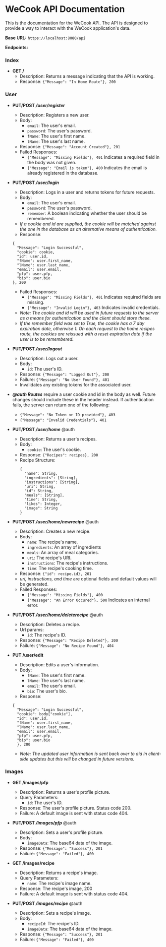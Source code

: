  # WeCook API Documentation

This is the documentation for the WeCook API. The API is designed to provide a way to interact with the WeCook application's data.

**Base URL:** `https://localhost:8080/api`

**Endpoints:**

### Index

- **GET /**
  - Description: Returns a message indicating that the API is working.
  - Response: `{"Message": "In Home Route"}, 200`

### User

- **PUT/POST _/user/register_**
  - Description: Registers a new user.
  - Body:
    - `email`: The user's email.
    - `password`: The user's password.
    - `fName`: The user's first name.
    - `lName`: The user's last name.
  - Response: `{"Message": "Account Created"}, 201`
  - Failed Responses:
    - `{"Message": "Missing Fields"}, 401` Indicates a required field in the body was not given.
    - `{"Message": "Email is taken"}, 400` Indicates the email is already registered in the database.

- **PUT/POST _/user/login_**
  - Description: Logs in a user and returns tokens for future requests.
  - Body:
    - `email`: The user's email.
    - `password`: The user's password.
    - `remember`: A boolean indicating whether the user should be remembered.
  - _If a cookie and id are supplied, the cookie will be matched against the one in the database as an alternative means of authentication._
  - Response: 
  ```
  {
    "Message": "Login Successful", 
    "cookie": cookie, 
    "id": user.id, 
    "fName": user.first_name, 
    "lName": user.last_name, 
    "email": user.email, 
    "pfp": user.pfp, 
    "bio": user.bio
  }, 200
  ```
  - Failed Responses:
    - `{"Message": "Missing Fields"}, 401` Indicates required fields are missing.
    - `{"Message": "Invalid Login"}, 403` Indicates invalid credentials.
  - _Note: The cookie and id will be used in future requests to the server as a means for authentication and the client should store these._
  - _If the _remember_ field was set to True, the cookie has a 7 day expiration date, otherwise 1. On each request to the home recipes route, the cookies are reissued with a reset expiration date if the user is to be remembered._

- **PUT/POST _/user/logout_**
  - Description: Logs out a user.
  - Body:
    - `id`: The user's ID.
  - Response: `{"Message": "Logged Out"}, 200`
  - Failure: `{"Message": "No User Found"}, 401`
  - Invalidates any existing tokens for the associated user.

- ***@auth Routes*** require a user cookie and id in the body as well. Future changes should include these in the header instead. If authentication fails, the server can return one of the following:

  - `{"Message": "No Token or ID provided"}, 403`
  - `{"Message": "Invalid Credentials"}, 401`

- **PUT/POST _/user/home_** @auth
  - Description: Returns a user's recipes.
  - Body:
    - `cookie`: The user's cookie.
  - Response: `{"Recipes": recipes}, 200`
  - Recipe Structure: 
    ```
    {
      "name": String,
      "ingredients": [String],
      "instructions": [String],
      "uri": String,
      "id": String,
      "meals": [String],
      "time": String,
      "likes": Integer,
      "image": String
    }
    ```
    
- **PUT/POST _/user/home/newrecipe_** @auth
  - Description: Creates a new recipe.
  - Body:
    - `name`: The recipe's name.
    - `ingredients`: An array of ingredients
    - `meals`: An array of meal categories.
    - `uri`: The recipe's URI.
    - `instructions`: The recipe's instructions.
    - `time`: The recipe's cooking time.
  - Response: `{"id": recipe.id}, 201`
  - _uri, instructions, and time_ are optional fields and default values will be generated.
  - Failed Responses:
    - `{"Message": "Missing Fields"}, 400`
    - `{"Message": "An Error Occured"}, 500` Indicates an internal error.

- **PUT/POST _/user/home/deleterecipe_** @auth
  - Description: Deletes a recipe.
  - Url params:
    - `id`: The recipe's ID.
  - Response: `{"Message": "Recipe Deleted"}, 200`
  - Failure: `{"Message": "No Recipe Found"}, 404`

- **PUT /user/edit**
  - Description: Edits a user's information.
  - Body:
    - `fName`: The user's first name.
    - `lName`: The user's last name.
    - `email`: The user's email.
    - `bio`: The user's bio.
  - Response: 
  ```
  {
    "Message": "Login Successful",
    "cookie": body["cookie"],
    "id": user.id,
    "fName": user.first_name,
    "lName": user.last_name,
    "email": user.email,
    "pfp": user.pfp,
    "bio": user.bio
    }, 200
  ```
  - _Note: The updated user information is sent back over to aid in client-side updates but this will be changed in future versions._
### Images

- **GET /images/pfp**
  - Description: Returns a user's profile picture.
  - Query Parameters:
    - `id`: The user's ID.
  - Response: The user's profile picture. Status code 200.
  - Failure: A default image is sent with status code 404.

- **PUT/POST _/images/pfp_** @auth
  - Description: Sets a user's profile picture.
  - Body:
    - `imageData`: The base64 data of the image.
  - Response: `{"Message": "Success"}, 201`
  - Failure: `{"Message": "Failed"}, 400`

- **GET /images/recipe**
  - Description: Returns a recipe's image.
  - Query Parameters:
    - `name`: The recipe's image name.
  - Response: The recipe's image, 200
  - Failure: A default image is sent with status code 404.

- **PUT/POST _/images/recipe_** @auth
  - Description: Sets a recipe's image.
  - Body:
    - `recipeId`: The recipe's ID.
    - `imageData`: The base64 data of the image.
  - Response: `{"Message": "Success"}, 201`
  - Failure: `{"Message": "Failed"}, 400`


